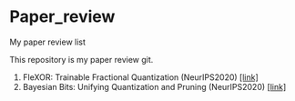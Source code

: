 # Paper_review
My paper review list

This repository is my paper review git.

1. FleXOR: Trainable Fractional Quantization (NeurIPS2020) [[link]](https://github.com/kwonbeomseok/Paper_review/blob/main/Quantization/FleXOR.md)
2. Bayesian Bits: Unifying Quantization and Pruning (NeurIPS2020) [[link]](https://github.com/kwonbeomseok/Paper_review/blob/main/Quantization/Bayesian%20bits.md)
